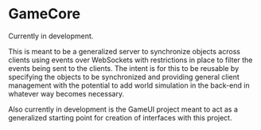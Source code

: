 # GameCore

Currently in development.

This is meant to be a generalized server to synchronize objects across clients using events over WebSockets with restrictions in place to filter the events being sent to the clients. The intent is for this to be reusable by specifying the objects to be synchronized and providing general client management with the potential to add world simulation in the back-end in whatever way becomes necessary.

Also currently in development is the GameUI project meant to act as a generalized starting point for creation of interfaces with this project.
